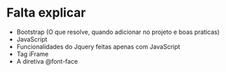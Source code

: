 # Falta explicar

- Bootstrap (O que resolve, quando adicionar no projeto e boas praticas)
- JavaScript
- Funcionalidades do Jquery feitas apenas com JavaScript
- Tag iFrame
- A diretiva @font-face
